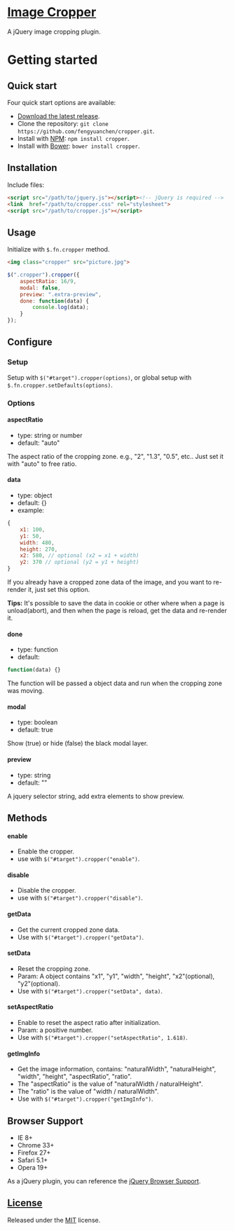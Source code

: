 # [Image Cropper](http://fengyuanchen.github.io/cropper)

A jQuery image cropping plugin.


# Getting started

## Quick start

Four quick start options are available:

- [Download the latest release](https://github.com/fengyuanchen/cropper/zipball/master).
- Clone the repository: `git clone https://github.com/fengyuanchen/cropper.git`.
- Install with [NPM](http://npmjs.org): `npm install cropper`.
- Install with [Bower](http://bower.io): `bower install cropper`.


## Installation

Include files:

```html
<script src="/path/to/jquery.js"></script><!-- jQuery is required -->
<link  href="/path/to/cropper.css" rel="stylesheet">
<script src="/path/to/cropper.js"></script>
```


## Usage

Initialize with `$.fn.cropper` method.

```html
<img class="cropper" src="picture.jpg">
```

```javascript
$(".cropper").cropper({
    aspectRatio: 16/9,
    modal: false,
    preview: ".extra-preview",
    done: function(data) {
        console.log(data);
    }
});
```


## Configure

### Setup

Setup with `$("#target").cropper(options)`, or global setup with `$.fn.cropper.setDefaults(options)`.

### Options

#### aspectRatio

- type: string or number
- default: "auto"

The aspect ratio of the cropping zone. e.g., "2", "1.3", "0.5", etc..
Just set it with "auto" to free ratio.

#### data

- type: object
- default: {}
- example:

```javascript
{
    x1: 100,
    y1: 50,
    width: 480,
    height: 270,
    x2: 580, // optional (x2 = x1 + width)
    y2: 370 // optional (y2 = y1 + height)
}
```

If you already have a cropped zone data of the image, and you want to re-render it, just set this option.

**Tips:** It's possible to save the data in cookie or other where when a page is unload(abort), and then when the page is reload, get the data and re-render it.

#### done

- type: function
- default:

```javascript
function(data) {}
```

The function will be passed a object data and run when the cropping zone was moving.

#### modal

- type: boolean
- default: true

Show (true) or hide (false) the black modal layer.

#### preview

- type: string
- default: ""

A jquery selector string, add extra elements to show preview.


## Methods

#### enable

- Enable the cropper.
- use with `$("#target").cropper("enable")`.

#### disable

- Disable the cropper.
- use with `$("#target").cropper("disable")`.

#### getData

- Get the current cropped zone data.
- Use with `$("#target").cropper("getData")`.

#### setData

- Reset the cropping zone.
- Param: A object contains "x1", "y1", "width", "height", "x2"(optional), "y2"(optional).
- Use with `$("#target").cropper("setData", data)`.

#### setAspectRatio

- Enable to reset the aspect ratio after initialization.
- Param: a positive number.
- Use with `$("#target").cropper("setAspectRatio", 1.618)`.


#### getImgInfo

- Get the image information, contains: "naturalWidth", "naturalHeight", "width", "height", "aspectRatio", "ratio".
- The "aspectRatio" is the value of "naturalWidth / naturalHeight".
- The "ratio" is the value of "width / naturalWidth".
- Use with `$("#target").cropper("getImgInfo")`.


## Browser Support

- IE 8+
- Chrome 33+
- Firefox 27+
- Safari 5.1+
- Opera 19+

As a jQuery plugin, you can reference the [jQuery Browser Support](http://jquery.com/browser-support/).


## [License](https://github.com/fengyuanchen/cropper/blob/master/LICENSE)

Released under the [MIT](http://opensource.org/licenses/mit-license.html) license.
